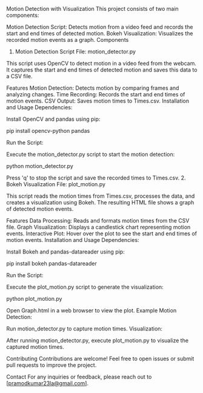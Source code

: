 Motion Detection with Visualization
This project consists of two main components:

Motion Detection Script: Detects motion from a video feed and records the start and end times of detected motion.
Bokeh Visualization: Visualizes the recorded motion events as a graph.
Components
1. Motion Detection Script
File: motion_detector.py

This script uses OpenCV to detect motion in a video feed from the webcam. It captures the start and end times of detected motion and saves this data to a CSV file.

Features
Motion Detection: Detects motion by comparing frames and analyzing changes.
Time Recording: Records the start and end times of motion events.
CSV Output: Saves motion times to Times.csv.
Installation and Usage
Dependencies:

Install OpenCV and pandas using pip:

pip install opencv-python pandas

Run the Script:

Execute the motion_detector.py script to start the motion detection:

python motion_detector.py

Press 'q' to stop the script and save the recorded times to Times.csv.
2. Bokeh Visualization
File: plot_motion.py

This script reads the motion times from Times.csv, processes the data, and creates a visualization using Bokeh. The resulting HTML file shows a graph of detected motion events.

Features
Data Processing: Reads and formats motion times from the CSV file.
Graph Visualization: Displays a candlestick chart representing motion events.
Interactive Plot: Hover over the plot to see the start and end times of motion events.
Installation and Usage
Dependencies:

Install Bokeh and pandas-datareader using pip:

pip install bokeh pandas-datareader

Run the Script:

Execute the plot_motion.py script to generate the visualization:

python plot_motion.py

Open Graph.html in a web browser to view the plot.
Example
Motion Detection:

Run motion_detector.py to capture motion times.
Visualization:

After running motion_detector.py, execute plot_motion.py to visualize the captured motion times.

Contributing
Contributions are welcome! Feel free to open issues or submit pull requests to improve the project.

Contact
For any inquiries or feedback, please reach out to [pramodkumar23la@gmail.com].
